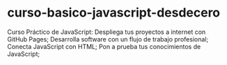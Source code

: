 # curso-basico-javascript-desdecero
Curso Práctico de JavaScript: Despliega tus proyectos a internet con GitHub Pages; Desarrolla software con un flujo de trabajo profesional; Conecta JavaScript con HTML; Pon a prueba tus conocimientos de JavaScript;
